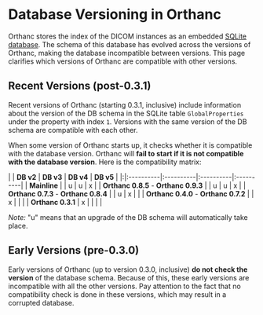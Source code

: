 # Database Versioning in Orthanc #

Orthanc stores the index of the DICOM instances as an embedded [SQLite database](http://www.sqlite.org/). The schema of this database has evolved across the versions of Orthanc, making the database incompatible between versions. This page clarifies which versions of Orthanc are compatible with other versions.

## Recent Versions (post-0.3.1) ##

Recent versions of Orthanc (starting 0.3.1, inclusive) include information about the version of the DB schema in the SQLite table `GlobalProperties` under the property with index `1`. Versions with the same version of the DB schema are compatible with each other.

When some version of Orthanc starts up, it checks whether it is compatible with the database version. Orthanc will **fail to start if it is not compatible with the database version**. Here is the compatibility matrix:

| | **DB v2** | **DB v3** | **DB v4** | **DB v5** |
|:|:----------|:----------|:----------|:----------|
| **Mainline**      |           | u         | u         | x         |
| **Orthanc 0.8.5** - **Orthanc 0.9.3** |           | u         | u         | x         |
| **Orthanc 0.7.3** - **Orthanc 0.8.4** |           | u         | x         |           |
| **Orthanc 0.4.0** - **Orthanc 0.7.2** |           | x         |           |           |
| **Orthanc 0.3.1** | x         |           |           |           |

_Note:_ "u" means that an upgrade of the DB schema will automatically take place.

## Early Versions (pre-0.3.0) ##

Early versions of Orthanc (up to version 0.3.0, inclusive) **do not check the version** of the database schema. Because of this, these early versions are incompatible with all the other versions. Pay attention to the fact that no compatibility check is done in these versions, which may result in a corrupted database.
